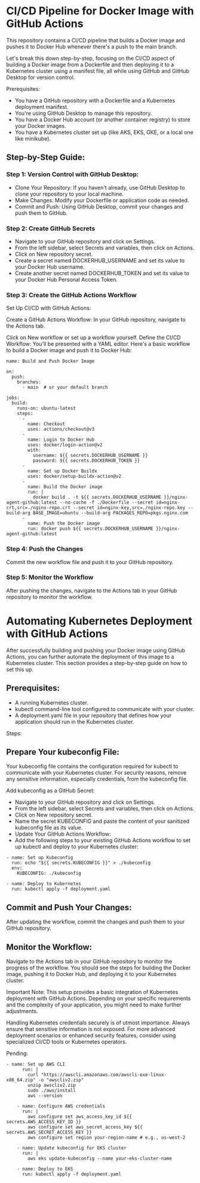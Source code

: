 # CI/CD Pipeline for Docker Image with GitHub Actions

This repository contains a CI/CD pipeline that builds a Docker image and pushes it to Docker Hub whenever there's a push to the main branch.

Let's break this down step-by-step, focusing on the CI/CD aspect of building a Docker image from a Dockerfile and then deploying it to a Kubernetes cluster using a manifest file, all while using GitHub and GitHub Desktop for version control.

Prerequisites:
- You have a GitHub repository with a Dockerfile and a Kubernetes deployment manifest.
- You're using GitHub Desktop to manage this repository.
- You have a Docker Hub account (or another container registry) to store your Docker images.
- You have a Kubernetes cluster set up (like AKS, EKS, GKE, or a local one like minikube).

## Step-by-Step Guide:

### Step 1: Version Control with GitHub Desktop:

- Clone Your Repository: If you haven't already, use GitHub Desktop to clone your repository to your local machine.
- Make Changes: Modify your Dockerfile or application code as needed.
- Commit and Push: Using GitHub Desktop, commit your changes and push them to GitHub.

### Step 2: Create GitHub Secrets

- Navigate to your GitHub repository and click on Settings.
- From the left sidebar, select Secrets and variables, then click on Actions.
- Click on New repository secret.
- Create a secret named DOCKERHUB_USERNAME and set its value to your Docker Hub username.
- Create another secret named DOCKERHUB_TOKEN and set its value to your Docker Hub Personal Access Token.


### Step 3: Create the GitHub Actions Workflow

Set Up CI/CD with GitHub Actions:

Create a GitHub Actions Workflow:
In your GitHub repository, navigate to the Actions tab.

Click on New workflow or set up a workflow yourself.
Define the CI/CD Workflow:
You'll be presented with a YAML editor. Here's a basic workflow to build a Docker image and push it to Docker Hub:

```
name: Build and Push Docker Image

on:
  push:
    branches:
      - main  # or your default branch

jobs:
  build:
    runs-on: ubuntu-latest
    steps:
      -
        name: Checkout
        uses: actions/checkout@v3
      -
        name: Login to Docker Hub
        uses: docker/login-action@v2
        with:
          username: ${{ secrets.DOCKERHUB_USERNAME }}
          password: ${{ secrets.DOCKERHUB_TOKEN }}
      -
        name: Set up Docker Buildx
        uses: docker/setup-buildx-action@v2
      -
        name: Build the Docker image
        run: |
          docker build . -t ${{ secrets.DOCKERHUB_USERNAME }}/nginx-agent-github:latest --no-cache -f ./Dockerfile --secret id=nginx-crt,src=./nginx-repo.crt --secret id=nginx-key,src=./nginx-repo.key --build-arg BASE_IMAGE=ubuntu --build-arg PACKAGES_REPO=pkgs.nginx.com
      -
        name: Push the Docker image
        run: docker push ${{ secrets.DOCKERHUB_USERNAME }}/nginx-agent-github:latest
```

### Step 4: Push the Changes
Commit the new workflow file and push it to your GitHub repository.

### Step 5: Monitor the Workflow
After pushing the changes, navigate to the Actions tab in your GitHub repository to monitor the workflow.



# Automating Kubernetes Deployment with GitHub Actions
After successfully building and pushing your Docker image using GitHub Actions, you can further automate the deployment of this image to a Kubernetes cluster. This section provides a step-by-step guide on how to set this up.

## Prerequisites:
- A running Kubernetes cluster.
- kubectl command-line tool configured to communicate with your cluster.
- A deployment.yaml file in your repository that defines how your application should run in the Kubernetes cluster.

Steps:

## Prepare Your kubeconfig File:

Your kubeconfig file contains the configuration required for kubectl to communicate with your Kubernetes cluster.
For security reasons, remove any sensitive information, especially credentials, from the kubeconfig file.

Add kubeconfig as a GitHub Secret:
- Navigate to your GitHub repository and click on Settings.
- From the left sidebar, select Secrets and variables, then click on Actions.
- Click on New repository secret.
- Name the secret KUBECONFIG and paste the content of your sanitized kubeconfig file as its value.
- Update Your GitHub Actions Workflow:
- Add the following steps to your existing GitHub Actions workflow to set up kubectl and deploy to your Kubernetes cluster:

```
- name: Set up Kubeconfig
  run: echo "${{ secrets.KUBECONFIG }}" > ./kubeconfig
  env:
    KUBECONFIG: ./kubeconfig

- name: Deploy to Kubernetes
  run: kubectl apply -f deployment.yaml
```

## Commit and Push Your Changes:
After updating the workflow, commit the changes and push them to your GitHub repository.

## Monitor the Workflow:
Navigate to the Actions tab in your GitHub repository to monitor the progress of the workflow. You should see the steps for building the Docker image, pushing it to Docker Hub, and deploying it to your Kubernetes cluster.

Important Note:
This setup provides a basic integration of Kubernetes deployment with GitHub Actions. Depending on your specific requirements and the complexity of your application, you might need to make further adjustments.

Handling Kubernetes credentials securely is of utmost importance. Always ensure that sensitive information is not exposed. For more advanced deployment scenarios or enhanced security features, consider using specialized CI/CD tools or Kubernetes operators.

Pending:

```
- name: Set up AWS CLI
      run: |
        curl "https://awscli.amazonaws.com/awscli-exe-linux-x86_64.zip" -o "awscliv2.zip"
        unzip awscliv2.zip
        sudo ./aws/install
        aws --version

    - name: Configure AWS credentials
      run: |
        aws configure set aws_access_key_id ${{ secrets.AWS_ACCESS_KEY_ID }}
        aws configure set aws_secret_access_key ${{ secrets.AWS_SECRET_ACCESS_KEY }}
        aws configure set region your-region-name # e.g., us-west-2

    - name: Update kubeconfig for EKS cluster
      run: |
        aws eks update-kubeconfig --name your-eks-cluster-name

    - name: Deploy to EKS
      run: kubectl apply -f deployment.yaml
```
